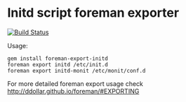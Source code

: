 # Initd script foreman exporter

[![Build Status](https://travis-ci.org/cargomedia/foreman-export-initd.png?branch=master)](https://travis-ci.org/cargomedia/foreman-export-initd)

Usage:
```
gem install foreman-export-initd
foreman export initd /etc/init.d
foreman export initd-monit /etc/monit/conf.d
```

For more detailed foreman export usage check http://ddollar.github.io/foreman/#EXPORTING
